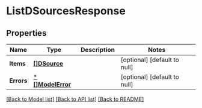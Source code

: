 # ListDSourcesResponse

## Properties
Name | Type | Description | Notes
------------ | ------------- | ------------- | -------------
**Items** | [**[]DSource**](DSource.md) |  | [optional] [default to null]
**Errors** | [***[]ModelError**](array.md) |  | [optional] [default to null]

[[Back to Model list]](../README.md#documentation-for-models) [[Back to API list]](../README.md#documentation-for-api-endpoints) [[Back to README]](../README.md)

